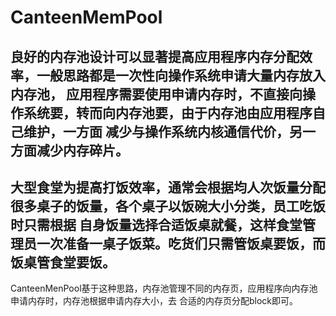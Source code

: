 # CanteenMemPool
良好的内存池设计可以显著提高应用程序内存分配效率，一般思路都是一次性向操作系统申请大量内存放入内存池，
应用程序需要使用申请内存时，不直接向操作系统要，转而向内存池要，由于内存池由应用程序自己维护，一方面
减少与操作系统内核通信代价，另一方面减少内存碎片。
---
大型食堂为提高打饭效率，通常会根据均人次饭量分配很多桌子的饭量，各个桌子以饭碗大小分类，员工吃饭时只需根据
自身饭量选择合适饭桌就餐，这样食堂管理员一次准备一桌子饭菜。吃货们只需管饭桌要饭，而饭桌管食堂要饭。
---
CanteenMenPool基于这种思路，内存池管理不同的内存页，应用程序向内存池申请内存时，内存池根据申请内存大小，去
合适的内存页分配block即可。
